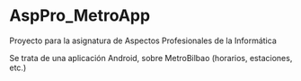 # AspPro_MetroApp

Proyecto para la asignatura de Aspectos Profesionales de la Informática

Se trata de una aplicación Android, sobre MetroBilbao (horarios, estaciones, etc.)
